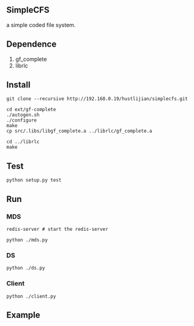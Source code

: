 ## SimpleCFS

a simple coded file system.

## Dependence

1. gf\_complete
2. librlc

## Install
    
    git clone --recursive http://192.168.0.19/hustlijian/simplecfs.git
    
    cd ext/gf-complete
	./autogen.sh
	./configure
	make
	cp src/.libs/libgf_complete.a ../librlc/gf_complete.a

	cd ../librlc
	make

## Test

    python setup.py test

## Run

### MDS

    redis-server # start the redis-server

    python ./mds.py

### DS

    python ./ds.py

### Client

    python ./client.py

## Example
